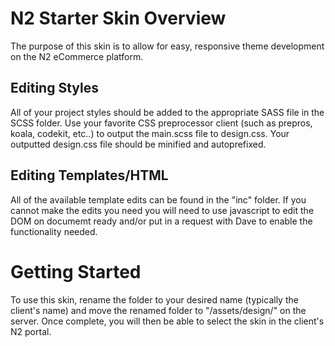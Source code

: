 # N2 Starter Skin Overview
The purpose of this skin is to allow for easy, responsive theme development on the N2 eCommerce platform.

## Editing Styles
All of your project styles should be added to the appropriate SASS file in the SCSS folder. Use your favorite CSS preprocessor client (such as prepros, koala, codekit, etc..) to output the main.scss file to design.css. Your outputted design.css file should be minified and autoprefixed.

## Editing Templates/HTML
All of the available template edits can be found in the "inc" folder. If you cannot make the edits you need you will need to use javascript to edit the DOM on documemt ready and/or put in a request with Dave to enable the functionality needed.

# Getting Started
To use this skin, rename the folder to your desired name (typically the client's name) and move the renamed folder to "/assets/design/" on the server. Once complete, you will then be able to select the skin in the client's N2 portal.